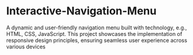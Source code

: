 # Interactive-Navigation-Menu
A dynamic and user-friendly navigation menu built with  technology, e.g., HTML, CSS, JavaScript. This project showcases the implementation of responsive design principles, ensuring seamless user experience across various devices
